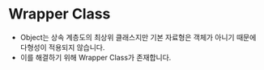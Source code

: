 # Wrapper Class
* Object는 상속 계층도의 최상위 클래스지만 기본 자료형은 객체가 아니기 때문에 다형성이 적용되지 않습니다.
* 이를 해결하기 위해 Wrapper Class가 존재합니다.